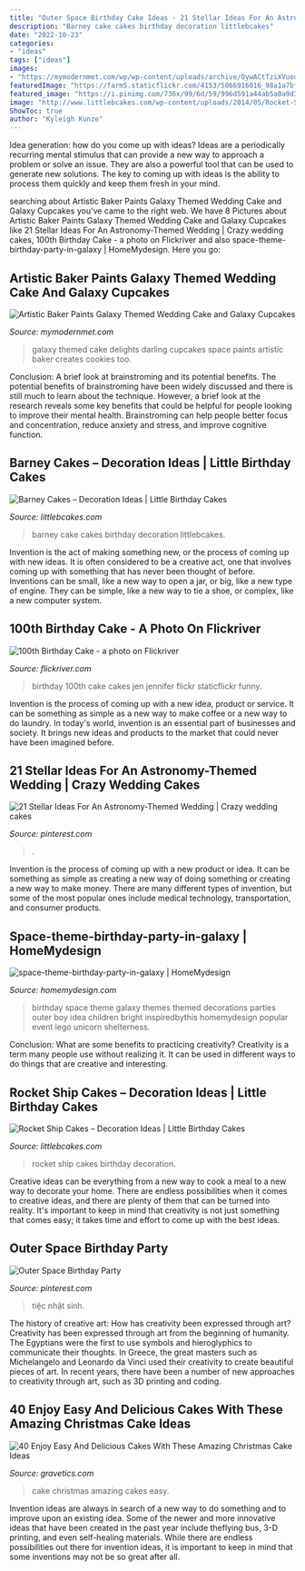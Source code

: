 ```yaml
---
title: "Outer Space Birthday Cake Ideas - 21 Stellar Ideas For An Astronomy-themed Wedding"
description: "Barney cake cakes birthday decoration littlebcakes"
date: "2022-10-23"
categories:
- "ideas"
tags: ["ideas"]
images:
- "https://mymodernmet.com/wp/wp-content/uploads/archive/OywACtTziXVuedj-6t7K_galaxycake2.jpg"
featuredImage: "https://farm5.staticflickr.com/4153/5066916016_98a1a7bfe8_b.jpg"
featured_image: "https://i.pinimg.com/736x/99/6d/59/996d591a44ab5a0a9d3dc8b6a49893f3.jpg"
image: "http://www.littlebcakes.com/wp-content/uploads/2014/05/Rocket-Ship-Cakes-Ideas.jpg"
ShowToc: true
author: "Kyleigh Kunze"
---
```



Idea generation: how do you come up with ideas?
Ideas are a periodically recurring mental stimulus that can provide a new way to approach a problem or solve an issue. They are also a powerful tool that can be used to generate new solutions. The key to coming up with ideas is the ability to process them quickly and keep them fresh in your mind.

	

		
searching about Artistic Baker Paints Galaxy Themed Wedding Cake and Galaxy Cupcakes you've came to the right web. We have 8 Pictures about Artistic Baker Paints Galaxy Themed Wedding Cake and Galaxy Cupcakes like 21 Stellar Ideas For An Astronomy-Themed Wedding | Crazy wedding cakes, 100th Birthday Cake - a photo on Flickriver and also space-theme-birthday-party-in-galaxy | HomeMydesign. Here you go:
		
    
## Artistic Baker Paints Galaxy Themed Wedding Cake And Galaxy Cupcakes

<img loading=lazy src="https://mymodernmet.com/wp/wp-content/uploads/archive/OywACtTziXVuedj-6t7K_galaxycake2.jpg" onerror="this.onerror=null;this.src='https://tse2.mm.bing.net/th?id=OIP.ENnw2cG3qUNhskYaQ4DNJQHaLL&amp;pid=15.1';" alt="Artistic Baker Paints Galaxy Themed Wedding Cake and Galaxy Cupcakes">

_Source: mymodernmet.com_

>galaxy themed cake delights darling cupcakes space paints artistic baker creates cookies too. 

	

Conclusion: A brief look at brainstroming and its potential benefits.
The potential benefits of brainstroming have been widely discussed and there is still much to learn about the technique. However, a brief look at the research reveals some key benefits that could be helpful for people looking to improve their mental health. Brainstroming can help people better focus and concentration, reduce anxiety and stress, and improve cognitive function.

    
## Barney Cakes – Decoration Ideas | Little Birthday Cakes

<img loading=lazy src="http://www.littlebcakes.com/wp-content/uploads/2014/01/Barney-Cake-Ideas-643x1024.jpg" onerror="this.onerror=null;this.src='https://tse3.mm.bing.net/th?id=OIP.lexI2QQZDnM-7YPboBgdswHaLy&amp;pid=15.1';" alt="Barney Cakes – Decoration Ideas | Little Birthday Cakes">

_Source: littlebcakes.com_

>barney cake cakes birthday decoration littlebcakes. 

	

Invention is the act of making something new, or the process of coming up with new ideas. It is often considered to be a creative act, one that involves coming up with something that has never been thought of before. Inventions can be small, like a new way to open a jar, or big, like a new type of engine. They can be simple, like a new way to tie a shoe, or complex, like a new computer system.

    
## 100th Birthday Cake - A Photo On Flickriver

<img loading=lazy src="https://farm5.staticflickr.com/4153/5066916016_98a1a7bfe8_b.jpg" onerror="this.onerror=null;this.src='https://tse3.mm.bing.net/th?id=OIP.5xnkF70o3G1Vb5EQ8TX1dQHaJ4&amp;pid=15.1';" alt="100th Birthday Cake - a photo on Flickriver">

_Source: flickriver.com_

>birthday 100th cake cakes jen jennifer flickr staticflickr funny. 

	

Invention is the process of coming up with a new idea, product or service. It can be something as simple as a new way to make coffee or a new way to do laundry. In today's world, invention is an essential part of businesses and society. It brings new ideas and products to the market that could never have been imagined before.

    
## 21 Stellar Ideas For An Astronomy-Themed Wedding | Crazy Wedding Cakes

<img loading=lazy src="https://i.pinimg.com/736x/99/6d/59/996d591a44ab5a0a9d3dc8b6a49893f3.jpg" onerror="this.onerror=null;this.src='https://tse3.mm.bing.net/th?id=OIP.pRJOHB8tkxYxa6AF6vOrbwHaLH&amp;pid=15.1';" alt="21 Stellar Ideas For An Astronomy-Themed Wedding | Crazy wedding cakes">

_Source: pinterest.com_

>. 

	

Invention is the process of coming up with a new product or idea. It can be something as simple as creating a new way of doing something or creating a new way to make money. There are many different types of invention, but some of the most popular ones include medical technology, transportation, and consumer products.

    
## Space-theme-birthday-party-in-galaxy | HomeMydesign

<img loading=lazy src="https://homemydesign.com/wp-content/uploads/2019/05/space-theme-birthday-party-in-galaxy.jpg" onerror="this.onerror=null;this.src='https://tse3.mm.bing.net/th?id=OIP.aJ-4cOnKQRqjIamquy2xMAHaKH&amp;pid=15.1';" alt="space-theme-birthday-party-in-galaxy | HomeMydesign">

_Source: homemydesign.com_

>birthday space theme galaxy themes themed decorations parties outer boy idea children bright inspiredbythis homemydesign popular event lego unicorn shelterness. 

	

Conclusion: What are some benefits to practicing creativity?
Creativity is a term many people use without realizing it. It can be used in different ways to do things that are creative and interesting.

    
## Rocket Ship Cakes – Decoration Ideas | Little Birthday Cakes

<img loading=lazy src="http://www.littlebcakes.com/wp-content/uploads/2014/05/Rocket-Ship-Cakes-Ideas.jpg" onerror="this.onerror=null;this.src='https://tse4.mm.bing.net/th?id=OIP.sK70nQMJqDeAibzj8IN5qgHaE9&amp;pid=15.1';" alt="Rocket Ship Cakes – Decoration Ideas | Little Birthday Cakes">

_Source: littlebcakes.com_

>rocket ship cakes birthday decoration. 

	

Creative ideas can be everything from a new way to cook a meal to a new way to decorate your home. There are endless possibilities when it comes to creative ideas, and there are plenty of them that can be turned into reality. It's important to keep in mind that creativity is not just something that comes easy; it takes time and effort to come up with the best ideas.

    
## Outer Space Birthday Party

<img loading=lazy src="https://i.pinimg.com/736x/c6/ec/da/c6ecda218c027eb70144a92e087b0c33--th-birthday-birthday-party-ideas.jpg" onerror="this.onerror=null;this.src='https://tse2.mm.bing.net/th?id=OIP.Guja8lQflFXDG1Z-xzL-cwHaKW&amp;pid=15.1';" alt="Outer Space Birthday Party">

_Source: pinterest.com_

>tiệc nhật sinh. 

	

The history of creative art: How has creativity been expressed through art?
Creativity has been expressed through art from the beginning of humanity. The Egyptians were the first to use symbols and hieroglyphics to communicate their thoughts. In Greece, the great masters such as Michelangelo and Leonardo da Vinci used their creativity to create beautiful pieces of art. In recent years, there have been a number of new approaches to creativity through art, such as 3D printing and coding.

    
## 40 Enjoy Easy And Delicious Cakes With These Amazing Christmas Cake Ideas

<img loading=lazy src="http://www.gravetics.com/wp-content/uploads/2017/04/christmascakes-miamicakes-miamiparties-fondantcakes-christmasparty.jpg" onerror="this.onerror=null;this.src='https://tse3.mm.bing.net/th?id=OIP.-wANjDSyyQGdf_67UlKaQgHaJQ&amp;pid=15.1';" alt="40 Enjoy Easy And Delicious Cakes With These Amazing Christmas Cake Ideas">

_Source: gravetics.com_

>cake christmas amazing cakes easy. 

	

Invention ideas are always in search of a new way to do something and to improve upon an existing idea. Some of the newer and more innovative ideas that have been created in the past year include theflying bus, 3-D printing, and even self-healing materials. While there are endless possibilities out there for invention ideas, it is important to keep in mind that some inventions may not be so great after all.

